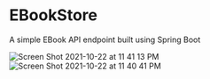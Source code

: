 # EBookStore

A simple EBook API endpoint built using Spring Boot

![Screen Shot 2021-10-22 at 11 41 13 PM](https://user-images.githubusercontent.com/20665149/138541168-3f076550-d7e9-49c0-a34e-e242c98ece85.png)
![Screen Shot 2021-10-22 at 11 40 41 PM](https://user-images.githubusercontent.com/20665149/138541179-85e310cd-2952-4006-8b84-978bf0d4fece.png)

